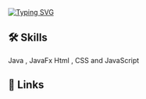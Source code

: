 <link rel="stylesheet" href="https://cdnjs.cloudflare.com/ajax/libs/font-awesome/6.4.0/css/all.min.css">
<a href="https://git.io/typing-svg"><img src="https://readme-typing-svg.demolab.com?font=Lobster&size=28&duration=4000&pause=500&color=0D38FF&background=A3A7A800&center=true&vCenter=true&width=650&lines=Hi%2C+I'm+Mohamad+Rageh!+%F0%9F%91%8B;I'm+a+Third+year+Computer+Science+student+at+GUC" alt="Typing SVG" /></a>

## 🛠 Skills
Java , JavaFx Html , CSS and JavaScript

## 🔗 Links
<a href="https://www.linkedin.com/in/mohamad-rageh-7aa640263/"><i class="fa-brands fa-linkedin fa-beat"></i></a>

